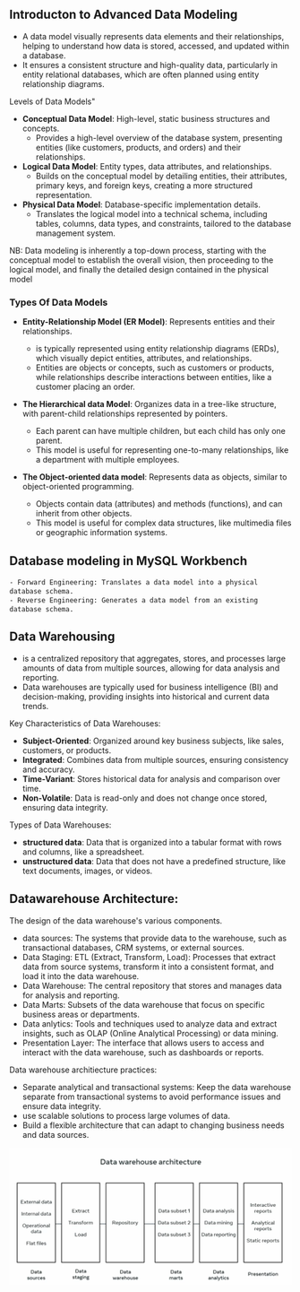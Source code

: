 ## Introducton to Advanced Data Modeling
 - A data model visually represents data elements and their relationships, helping to understand how data is stored, accessed, and updated within a database.
 - It ensures a consistent structure and high-quality data, particularly in entity relational databases, which are often planned using entity relationship diagrams.

 Levels of Data Models"
- **Conceptual Data Model**: High-level, static business structures and concepts.
    - Provides a high-level overview of the database system, presenting entities (like customers, products, and orders) and their relationships.
- **Logical Data Model**: Entity types, data attributes, and relationships.
    - Builds on the conceptual model by detailing entities, their attributes, primary keys, and foreign keys, creating a more structured representation.
- **Physical Data Model**: Database-specific implementation details.
    - Translates the logical model into a technical schema, including tables, columns, data types, and constraints, tailored to the database management system.

NB:  Data modeling is inherently a top-down process, starting with the conceptual model to establish the overall vision, then proceeding to the logical model, and finally the detailed design contained in the physical model

### Types Of Data Models
- **Entity-Relationship Model (ER Model)**: Represents entities and their relationships.
    - is typically represented using entity relationship diagrams (ERDs), which visually depict entities, attributes, and relationships.
    - Entities are objects or concepts, such as customers or products, while relationships describe interactions between entities, like a customer placing an order.

- **The Hierarchical data Model**: Organizes data in a tree-like structure, with parent-child relationships represented by pointers.
    - Each parent can have multiple children, but each child has only one parent.
    - This model is useful for representing one-to-many relationships, like a department with multiple employees.

- **The Object-oriented data model**: Represents data as objects, similar to object-oriented programming.
    - Objects contain data (attributes) and methods (functions), and can inherit from other objects.
    - This model is useful for complex data structures, like multimedia files or geographic information systems.

## Database modeling in MySQL Workbench

    - Forward Engineering: Translates a data model into a physical database schema.
    - Reverse Engineering: Generates a data model from an existing database schema.


## Data Warehousing
- is a centralized repository that aggregates, stores, and processes large amounts of data from multiple sources, allowing for data analysis and reporting.
- Data warehouses are typically used for business intelligence (BI) and decision-making, providing insights into historical and current data trends.

Key Characteristics of Data Warehouses:
- **Subject-Oriented**: Organized around key business subjects, like sales, customers, or products.
- **Integrated**: Combines data from multiple sources, ensuring consistency and accuracy.
- **Time-Variant**: Stores historical data for analysis and comparison over time.
- **Non-Volatile**: Data is read-only and does not change once stored, ensuring data integrity.

Types of Data Warehouses:
- **structured data**: Data that is organized into a tabular format with rows and columns, like a spreadsheet.
- **unstructured data**: Data that does not have a predefined structure, like text documents, images, or videos.

## Datawarehouse Architecture:
The design of the data warehouse's various components.
- data sources: The systems that provide data to the warehouse, such as transactional databases, CRM systems, or external sources.
- Data Staging: ETL (Extract, Transform, Load): Processes that extract data from source systems, transform it into a consistent format, and load it into the data warehouse.
- Data Warehouse: The central repository that stores and manages data for analysis and reporting.
- Data Marts: Subsets of the data warehouse that focus on specific business areas or departments.
- Data anlytics: Tools and techniques used to analyze data and extract insights, such as OLAP (Online Analytical Processing) or data mining.
- Presentation Layer: The interface that allows users to access and interact with the data warehouse, such as dashboards or reports.

Data warehouse architiecture practices:
- Separate analytical and transactional systems: Keep the data warehouse separate from transactional systems to avoid performance issues and ensure data integrity.
- use scalable solutions to process large volumes of data.
- Build a flexible architecture that can adapt to changing business needs and data sources.

![datawarehouse](/advanced_data_modeling/datawarehous.png)

